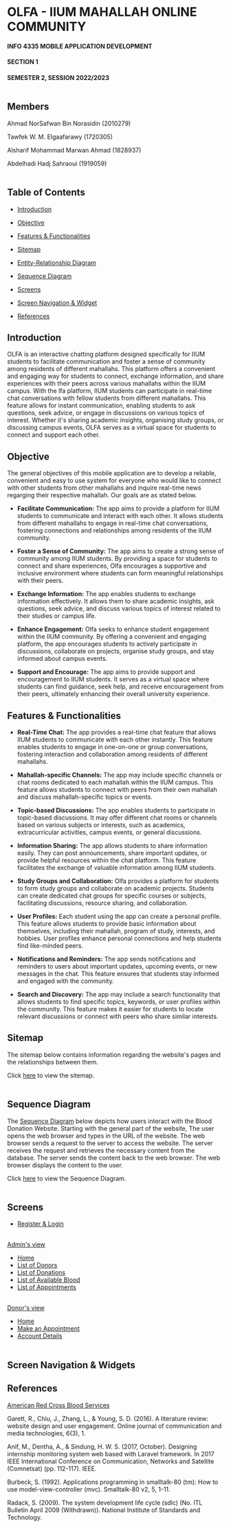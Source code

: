 # OLFA - IIUM MAHALLAH ONLINE COMMUNITY
  
#### INFO 4335 MOBILE APPLICATION DEVELOPMENT
#### SECTION 1
#### SEMESTER 2, SESSION 2022/2023<br></br>


## Members
Ahmad NorSafwan Bin Norasidin (2010279)

Tawfek W. M. Elgaafarawy (1720305)

Alsharif Mohammad Marwan Ahmad (1828937)

Abdelhadi Hadj Sahraoui (1919059)<br></br>
	
	
## Table of Contents
- [Introduction](#introduction)

- [Objective](#objective)

- [Features & Functionalities](#features--functionalities)

- [Sitemap](#sitemap)

- [Entity-Relationship Diagram](#entity-relationship-diagram)

- [Sequence Diagram](#sequence-diagram)
  
- [Screens](#screens)

- [Screen Navigation & Widget](#screen-navigation--widgets)

- [References](#references)


  
## Introduction

OLFA is an interactive chatting platform designed specifically for IIUM students to facilitate communication and foster a sense of community among residents of different mahallahs. This platform offers a convenient and engaging way for students to connect, exchange information, and share experiences with their peers across various mahallahs within the IIUM campus.
With the lfa platform, IIUM students can participate in real-time chat conversations with fellow students from different mahallahs. This feature allows for instant communication, enabling students to ask questions, seek advice, or engage in discussions on various topics of interest. Whether it's sharing academic insights, organising study groups, or discussing campus events, OLFA serves as a virtual space for students to connect and support each other.

	

## Objective

The general objectives of this mobile application are to develop a reliable, convenient and easy to use system for everyone who would like to connect with other students from other mahallahs and inquire real-time news regarging their respective mahallah. Our goals are as stated below.

- **Facilitate Communication:** The app aims to provide a platform for IIUM students to communicate and interact with each other. It allows students from different mahallahs to engage in real-time chat conversations, fostering connections and relationships among residents of the IIUM community.

- **Foster a Sense of Community:** The app aims to create a strong sense of community among IIUM students. By providing a space for students to connect and share experiences, Olfa encourages a supportive and inclusive environment where students can form meaningful relationships with their peers.

- **Exchange Information:** The app enables students to exchange information effectively. It allows them to share academic insights, ask questions, seek advice, and discuss various topics of interest related to their studies or campus life.

- **Enhance Engagement:** Olfa seeks to enhance student engagement within the IIUM community. By offering a convenient and engaging platform, the app encourages students to actively participate in discussions, collaborate on projects, organise study groups, and stay informed about campus events.

- **Support and Encourage:** The app aims to provide support and encouragement to IIUM students. It serves as a virtual space where students can find guidance, seek help, and receive encouragement from their peers, ultimately enhancing their overall university experience.


	
## Features & Functionalities

- **Real-Time Chat:** The app provides a real-time chat feature that allows IIUM students to communicate with each other instantly. This feature enables students to engage in one-on-one or group conversations, fostering interaction and collaboration among residents of different mahallahs.

- **Mahallah-specific Channels:** The app may include specific channels or chat rooms dedicated to each mahallah within the IIUM campus. This feature allows students to connect with peers from their own mahallah and discuss mahallah-specific topics or events.

- **Topic-based Discussions:** The app enables students to participate in topic-based discussions. It may offer different chat rooms or channels based on various subjects or interests, such as academics, extracurricular activities, campus events, or general discussions.

- **Information Sharing:** The app allows students to share information easily. They can post announcements, share important updates, or provide helpful resources within the chat platform. This feature facilitates the exchange of valuable information among IIUM students.

- **Study Groups and Collaboration:** Olfa provides a platform for students to form study groups and collaborate on academic projects. Students can create dedicated chat groups for specific courses or subjects, facilitating discussions, resource sharing, and collaboration.

- **User Profiles:** Each student using the app can create a personal profile. This feature allows students to provide basic information about themselves, including their mahallah, program of study, interests, and hobbies. User profiles enhance personal connections and help students find like-minded peers.

- **Notifications and Reminders:** The app sends notifications and reminders to users about important updates, upcoming events, or new messages in the chat. This feature ensures that students stay informed and engaged with the community.

- **Search and Discovery:** The app may include a search functionality that allows students to find specific topics, keywords, or user profiles within the community. This feature makes it easier for students to locate relevant discussions or connect with peers who share similar interests.


	

## Sitemap

The sitemap below contains information regarding the website's pages and the relationships between them.

Click [here](https://github.com/dumpacson/Blood-Bank-Donation-System/issues/6#issue-1557779422) to view the sitemap.<br/><br/>
	
	

## Sequence Diagram

The [Sequence Diagram](https://github.com/dumpacson/Blood-Bank-Management-System/issues/4#issue-1512850541) below depicts how users interact with the Blood Donation Website. Starting with the general part of the website, The user opens the web browser and types in the URL of the website. The web browser sends a request to the server to access the website. The server receives the request and retrieves the necessary content from the database. The server sends the content back to the web browser. The web browser displays the content to the user.



Click [here](https://github.com/dumpacson/Blood-Bank-Management-System/issues/4#issue-1512850541) to view the Sequence Diagram.<br/><br/>



## Screens

- [Register & Login](https://github.com/dumpacson/Blood-Bank-Donation-System/issues/8#issue-1558318085)<br/><br/>

<ins>Admin's view</ins>

- [Home](https://github.com/dumpacson/Blood-Bank-Donation-System/issues/7#issue-1558316947)
- [List of Donors](https://github.com/dumpacson/Blood-Bank-Donation-System/issues/12#issue-1558327120)
- [List of Donations](https://github.com/dumpacson/Blood-Bank-Donation-System/issues/13#issue-1558327558)
- [List of Available Blood](https://github.com/dumpacson/Blood-Bank-Donation-System/issues/14#issue-1558328282)
- [List of Appointments](https://github.com/dumpacson/Blood-Bank-Donation-System/issues/15#issue-1558328588)<br/><br/>


<ins>Donor's view</ins>

- [Home](https://github.com/dumpacson/Blood-Bank-Donation-System/issues/9#issue-1558324827)
- [Make an Appointment](https://github.com/dumpacson/Blood-Bank-Donation-System/issues/10#issue-1558325790)
- [Account Details](https://github.com/dumpacson/Blood-Bank-Donation-System/issues/11#issue-1558326136)<br/><br/>

## Screen Navigation & Widgets

## References
	
[American Red Cross Blood Services](https://www.redcrossblood.org/)

Garett, R., Chiu, J., Zhang, L., & Young, S. D. (2016). A literature review: website design and user engagement. Online journal of communication and media technologies, 6(3), 1.
	
Anif, M., Dentha, A., & Sindung, H. W. S. (2017, October). Designing internship monitoring system web based with Laravel framework. In 2017 IEEE International Conference on Communication, Networks and Satellite (Comnetsat) (pp. 112-117). IEEE.
	
Burbeck, S. (1992). Applications programming in smalltalk-80 (tm): How to use model-view-controller (mvc). Smalltalk-80 v2, 5, 1-11.
	
Radack, S. (2009). The system development life cycle (sdlc) (No. ITL Bulletin April 2009 (Withdrawn)). National Institute of Standards and Technology.<br></br>
